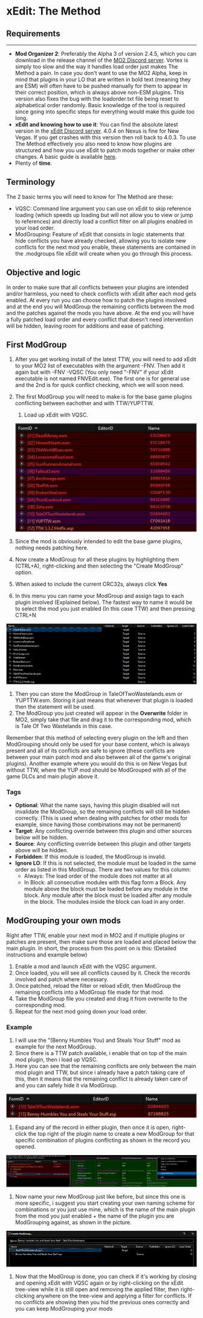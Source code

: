 ﻿# xEdit: The Method

## Requirements
---

- **Mod Organizer 2**: Preferably the Alpha 3 of version 2.4.5, which you can download in the release channel of the [MO2 Discord server](https://discord.gg/6GKR9jZ). Vortex is simply too slow and the way it handles load order just makes The Method a pain. In case you don't want to use the MO2 Alpha, keep in mind that plugins in your LO that are written in bold text (meaning they are ESM) will often have to be pushed manually for them to appear in their correct position, which is always above non-ESM plugins. This version also fixes the bug with the loadorder.txt file being reset to alphabetical order randomly. Basic knowledge of the tool is required since going into specific steps for everything would make this guide too long.
- **xEdit and knowing how to use it**: You can find the absolute latest version in the [xEdit Discord server](https://discord.gg/5t8RnNQ). 4.0.4 on Nexus is fine for New Vegas. If you get crashes with this version then roll back to 4.0.3. To use The Method effectively you also need to know how plugins are structured and how you use xEdit to patch mods together or make other changes. A basic guide is available [here](xedit).
- Plenty of **time**.

## Terminology

The 2 basic terms you will need to know for The Method are these:

- VQSC: Command line argument you can use on xEdit to skip reference loading (which speeds up loading but will not allow you to view or jump to references) and directly load a conflict filter on all plugins enabled in your load order.
- ModGrouping: Feature of xEdit that consists in logic statements that hide conflicts you have already checked, allowing you to isolate new conflicts for the next mod you enable, these statements are contained in the .modgroups file xEdit will create when you go through this process.

## Objective and logic

In order to make sure that all conflicts between your plugins are intended and/or harmless, you need to check conflicts with xEdit after each mod gets enabled. At every run you can choose how to patch the plugins involved and at the end you will ModGroup the remaining conflicts between the mod and the patches against the mods you have above. At the end you will have a fully patched load order and every conflict that doesn't need intervention will be hidden, leaving room for additions and ease of patching.

## First ModGroup

1. After you get working install of the latest TTW, you will need to add xEdit to your MO2 list of executables with the argument -FNV. Then add it again but with -FNV -VQSC (You only need "-FNV" if your xEdit executable is not named FNVEdit.exe). The first one is for general use and the 2nd is for quick conflict checking, which we will soon need.
1. The first ModGroup you will need to make is for the base game plugins conflicting between eachother and with TTW/YUPTTW.

   1. Load up xEdit with VQSC.

   ![TTW Conflicts](../static/img/ttwconflicts.png)

1. Since the mod is obviously intended to edit the base game plugins, nothing needs patching here.
1. Now create a ModGroup for all these plugins by highlighting them (CTRL+A), right-clicking and then selecting the "Create ModGroup" option.
1. When asked to include the current CRC32s, always click **Yes**
1. In this menu you can name your ModGroup and assign tags to each plugin involved (Explained below). The fastest way to name it would be to select the mod you just enabled (In this case TTW) and then pressing CTRL+N

![TTW ModGroup](../static/img/ttwconflictsmg.png)

1. Then you can store the ModGroup in TaleOfTwoWastelands.esm or YUPTTW.esm. Storing it just means that whenever that plugin is loaded then the statement will be used.
1. The ModGroup you just created will appear in the **Overwrite** folder in MO2, simply take that file and drag it to the corresponding mod, which is Tale Of Two Wastelands in this case.

Remember that this method of selecting every plugin on the left and then ModGrouping should only be used for your base content, which is always present and all of its conflicts are safe to ignore (these conflicts are between your main patch mod and also between all of the game's original plugins). Another example where you would do this is on New Vegas but without TTW, where the YUP mod should be ModGrouped with all of the game DLCs and main plugin above it.

### Tags

- **Optional**: What the name says, having this plugin disabled will not invalidate the ModGroup, so the remaining conflicts will still be hidden correctly. (This is used when dealing with patches for other mods for example, since having those combinations may not be permanent)
- **Target**: Any conflicting override between this plugin and other sources below will be hidden.
- **Source**: Any conflicting override between this plugin and other targets above will be hidden.
- **Forbidden**: If this module is loaded, the ModGroup is invalid.
- **Ignore LO**: If this is not selected, the module must be loaded in the same order as listed in this ModGroup. There are two values for this column:
  - Always: The load order of the module does not matter at all
  - In Block: all consecutive modules with this flag form a Block. Any module above the block must be loaded before any module in the block. Any module after the block must be loaded after any module in the block. The modules inside the block can load in any order.

## **ModGrouping your own mods**

Right after TTW, enable your next mod in MO2 and if multiple plugins or patches are present, then make sure those are loaded and placed below the main plugin.
In short, the process from this point on is this: (Detailed instructions and example below)

1. Enable a mod and launch xEdit with the VQSC argument.
1. Once loaded, you will see all conflicts caused by it. Check the records involved and patch where necessary.
1. Once patched, reload the filter or reload xEdit, then ModGroup the remaining conflicts into a ModGroup file made for that mod.
1. Take the ModGroup file you created and drag it from overwrite to the corresponding mod.
1. Repeat for the next mod going down your load order.

### **Example**

1. I will use the "(Benny Humbles You) and Steals Your Stuff" mod as example for the next ModGroup.
1. Since there is a TTW patch available, i enable that on top of the main mod plugin, then i load up VQSC.
1. Here you can see that the remaining conflicts are only between the main mod plugin and TTW, but since i already have a patch taking care of this, then it means that the remaining conflict is already taken care of and you can safely hide it via ModGroup.

![Modgroup Example](../static/img/mgexample.png)

1. Expand any of the record in either plugin, then once it is open, right-click the top right of the plugin name to create a new ModGroup for that specific combination of plugins conflicting as shown in the record you opened.

![Modgroup Example 2](../static/img/mgexample2.png)

1. Now name your new ModGroup just like before, but since this one is more specific, i suggest you start creating your own naming scheme for combinations or you just use mine, which is the name of the main plugin from the mod you just enabled + the name of the plugin you are ModGrouping against, as shown in the picture.

![Modgroup Example 3](../static/img/mgexample3.png)

1. Now that the ModGroup is done, you can check if it's working by closing and opening xEdit with VQSC again or by right-clicking on the xEdit tree-view while it is still open and removing the applied filter, then right-clicking anywhere on the tree-view and applying a filter for conflicts. If no conflicts are showing then you hid the previous ones correctly and you can keep ModGrouping your mods
